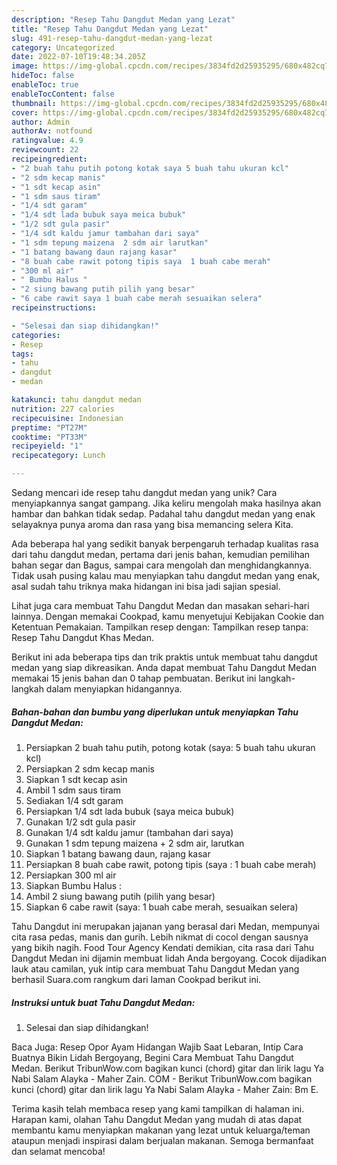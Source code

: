 ```yaml
---
description: "Resep Tahu Dangdut Medan yang Lezat"
title: "Resep Tahu Dangdut Medan yang Lezat"
slug: 491-resep-tahu-dangdut-medan-yang-lezat
category: Uncategorized
date: 2022-07-10T19:48:34.205Z
image: https://img-global.cpcdn.com/recipes/3834fd2d25935295/680x482cq70/tahu-dangdut-medan-foto-resep-utama.jpg
hideToc: false
enableToc: true
enableTocContent: false
thumbnail: https://img-global.cpcdn.com/recipes/3834fd2d25935295/680x482cq70/tahu-dangdut-medan-foto-resep-utama.jpg
cover: https://img-global.cpcdn.com/recipes/3834fd2d25935295/680x482cq70/tahu-dangdut-medan-foto-resep-utama.jpg
author: Admin
authorAv: notfound
ratingvalue: 4.9
reviewcount: 22
recipeingredient:
- "2 buah tahu putih potong kotak saya 5 buah tahu ukuran kcl"
- "2 sdm kecap manis"
- "1 sdt kecap asin"
- "1 sdm saus tiram"
- "1/4 sdt garam"
- "1/4 sdt lada bubuk saya meica bubuk"
- "1/2 sdt gula pasir"
- "1/4 sdt kaldu jamur tambahan dari saya"
- "1 sdm tepung maizena  2 sdm air larutkan"
- "1 batang bawang daun rajang kasar"
- "8 buah cabe rawit potong tipis saya  1 buah cabe merah"
- "300 ml air"
- " Bumbu Halus "
- "2 siung bawang putih pilih yang besar"
- "6 cabe rawit saya 1 buah cabe merah sesuaikan selera"
recipeinstructions:

- "Selesai dan siap dihidangkan!"
categories:
- Resep
tags:
- tahu
- dangdut
- medan

katakunci: tahu dangdut medan 
nutrition: 227 calories
recipecuisine: Indonesian
preptime: "PT27M"
cooktime: "PT33M"
recipeyield: "1"
recipecategory: Lunch

---
```





Sedang mencari ide resep tahu dangdut medan yang unik? Cara menyiapkannya sangat gampang. Jika keliru mengolah maka hasilnya akan hambar dan bahkan tidak sedap. Padahal tahu dangdut medan yang enak selayaknya punya aroma dan rasa yang bisa memancing selera Kita.





Ada beberapa hal yang sedikit banyak berpengaruh terhadap kualitas rasa dari tahu dangdut medan, pertama dari jenis bahan, kemudian pemilihan bahan segar dan Bagus, sampai cara mengolah dan menghidangkannya. Tidak usah pusing kalau mau menyiapkan tahu dangdut medan yang enak,      asal sudah tahu triknya maka hidangan ini bisa jadi sajian spesial.














Lihat juga cara membuat Tahu Dangdut Medan dan masakan sehari-hari lainnya. Dengan memakai Cookpad, kamu menyetujui Kebijakan Cookie dan Ketentuan Pemakaian. Tampilkan resep dengan: Tampilkan resep tanpa: Resep Tahu Dangdut Khas Medan.






Berikut ini ada beberapa tips dan trik praktis untuk membuat tahu dangdut medan yang siap dikreasikan. Anda dapat membuat Tahu Dangdut Medan memakai 15 jenis bahan dan 0 tahap pembuatan. Berikut ini langkah-langkah dalam menyiapkan hidangannya.

<!--inarticleads1-->

##### Bahan-bahan dan bumbu yang diperlukan untuk menyiapkan Tahu Dangdut Medan:

1. Persiapkan 2 buah tahu putih, potong kotak (saya: 5 buah tahu ukuran kcl)
1. Persiapkan 2 sdm kecap manis
1. Siapkan 1 sdt kecap asin
1. Ambil 1 sdm saus tiram
1. Sediakan 1/4 sdt garam
1. Persiapkan 1/4 sdt lada bubuk (saya meica bubuk)
1. Gunakan 1/2 sdt gula pasir
1. Gunakan 1/4 sdt kaldu jamur (tambahan dari saya)
1. Gunakan 1 sdm tepung maizena + 2 sdm air, larutkan
1. Siapkan 1 batang bawang daun, rajang kasar
1. Persiapkan 8 buah cabe rawit, potong tipis (saya : 1 buah cabe merah)
1. Persiapkan 300 ml air
1. Siapkan  Bumbu Halus :
1. Ambil 2 siung bawang putih (pilih yang besar)
1. Siapkan 6 cabe rawit (saya: 1 buah cabe merah, sesuaikan selera)


Tahu Dangdut ini merupakan jajanan yang berasal dari Medan, mempunyai cita rasa pedas, manis dan gurih. Lebih nikmat di cocol dengan sausnya yang bikih nagih. Food Tour Agency Kendati demikian, cita rasa dari Tahu Dangdut Medan ini dijamin membuat lidah Anda bergoyang. Cocok dijadikan lauk atau camilan, yuk intip cara membuat Tahu Dangdut Medan yang berhasil Suara.com rangkum dari laman Cookpad berikut ini. 

<!--inarticleads2-->

##### Instruksi untuk buat Tahu Dangdut Medan:


1. Selesai dan siap dihidangkan!

Baca Juga: Resep Opor Ayam Hidangan Wajib Saat Lebaran, Intip Cara Buatnya Bikin Lidah Bergoyang, Begini Cara Membuat Tahu Dangdut Medan. Berikut TribunWow.com bagikan kunci (chord) gitar dan lirik lagu Ya Nabi Salam Alayka - Maher Zain. COM - Berikut TribunWow.com bagikan kunci (chord) gitar dan lirik lagu Ya Nabi Salam Alayka - Maher Zain: Bm E. 

Terima kasih telah membaca resep yang kami tampilkan di halaman ini. Harapan kami, olahan Tahu Dangdut Medan yang mudah di atas dapat membantu kamu menyiapkan makanan yang lezat untuk keluarga/teman ataupun menjadi inspirasi dalam berjualan makanan. Semoga bermanfaat dan selamat mencoba!
